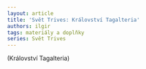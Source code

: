 ```yaml
---
layout: article
title: 'Svět Trives: Království Tagalteria'
authors: ilgir
tags: materiály a doplňky
series: Svět Trives
---
```


(Království Tagalteria)
